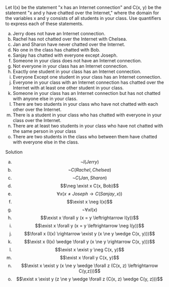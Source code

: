 Let I(x) be the statement "x has an Internet connection" and C(x, y) be the statement "x and y have chatted over the Internet," where the domain for the variables x and y consists of all students in your class. Use quantifiers to express each of these statements.

1. Jerry does not have an Internet connection.
2. Rachel has not chatted over the Internet with Chelsea.
3. Jan and Sharon have never chatted over the Internet.
4. No one in the class has chatted with Bob.
5. Sanjay has chatted with everyone except Joseph.
6. Someone in your class does not have an Internet connection.
7. Not everyone in your class has an Internet connection.
8. Exactly one student in your class has an Internet connection.
9. Everyone Except one student in your class has an Internet connection.
10. Everyone in your class with an Internet connection has chatted over the Internet with at least one other student in your class.
11. Someone in your class has an Internet connection but has not chatted with anyone else in your class.
12. There are two students in your class who have not chatted with each other over the Internet.
13. There is a student in your class who has chatted with everyone in your class over the Internet.
14. There are at least two students in your class who have not chatted with the same person in your class
15. There are two students in the class who between them have chatted with everyone else in the class.

Solution

1. $$\neg I(Jerry)$$
2. $$\neg C(Rachel, Chelsea)$$
3. $$\neg C(Jan, Sharon)$$
4. $$\neg \exist x C(x, Bob)$$
5. $$\forall x (x \ne Joseph \rightarrow C(Sanjay, x))$$
6. $$\exist x \neg I(x)$$
7. $$\neg \forall x I(x)$$
8. $$\exist x \forall y (x = y \leftrightarrow I(y))$$
9. $$\exist x \forall y (x = y \leftrightarrow \neg I(y))$$
10. $$\forall x (I(x) \rightarrow \exist y (x \ne y \wedge C(x, y)))$$
11. $$\exist x (I(x) \wedge \forall y (x \ne y \rightarrow C(x, y)))$$
12. $$\exist x \exist y \neg C(x, y)$$
13. $$\exist x \forall y C(x, y)$$
14. $$\exist x \exist y (x \ne y \wedge \forall z (C(x, z) \leftrightarrow C(y,z)))$$
15. $$\exist x \exist y (z \ne y \wedge \forall z (C(x, z) \wedge C(y, z)))$$


<style type="text/css">
    ol { list-style-type: lower-alpha; }
</style>